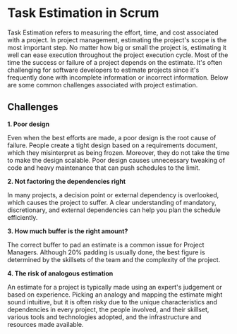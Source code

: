 # Task Estimation in Scrum
Task Estimation refers to measuring the effort, time, and cost associated with a project. In project management, estimating the project's scope is the most important step. No matter how big or small the project is, estimating it well can ease execution throughout the project execution cycle. Most of the time the success or failure of a project depends on the estimate. It's often challenging for software developers to estimate projects since it's frequently done with incomplete information or incorrect information. Below are some common challenges associated with project estimation.

## Challenges 

**1. Poor design**

Even when the best efforts are made, a poor design is the root cause of failure. People create a tight design based on a requirements document, which they misinterpret as being frozen. Moreover, they do not take the time to make the design scalable. Poor design causes unnecessary tweaking of code and heavy maintenance that can push schedules to the limit. 

**2. Not factoring the dependencies right**

In many projects, a decision point or external dependency is overlooked, which causes the project to suffer. A clear understanding of mandatory, discretionary, and external dependencies can help you plan the schedule efficiently. 

**3. How much buffer is the right amount?**

The correct buffer to pad an estimate is a common issue for Project Managers. Although 20% padding is usually done, the best figure is determined by the skillsets of the team and the complexity of the project. 

**4. The risk of analogous estimation**

An estimate for a project is typically made using an expert's judgement or based on experience. Picking an analogy and mapping the estimate might sound intuitive, but it is often risky due to the unique characteristics and dependencies in every project, the people involved, and their skillset, various tools and technologies adopted, and the infrastructure and resources made available. 

